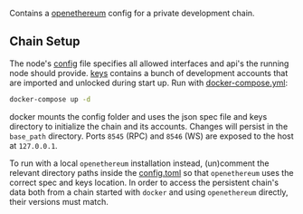 
Contains a [openethereum](https://github.com/openethereum/openethereum) config for a private development chain.

## Chain Setup

The node's [config](config/config.toml) file specifies all allowed interfaces and api's the running node should provide. 
[keys](config/keys) contains a bunch of development accounts that are imported and unlocked during start up.
Run with [docker-compose.yml](docker-compose.yml):

```bash
docker-compose up -d
```
docker mounts the config folder and uses the json spec file and keys directory to initialize the chain and its accounts. Changes will persist in the `base_path` directory. Ports `8545` (RPC) and `8546` (WS) are exposed to the host at `127.0.0.1`.

To run with a local `openethereum` installation instead, (un)comment the relevant directory paths inside the [config.toml](config/config.toml) so that `openethereum` uses the correct spec and keys location. In order to access the persistent chain's data both from a chain started with `docker` and using `openethereum` directly, their versions must match.